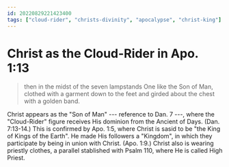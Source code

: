 ```yaml
---
id: 20220829221423400
tags: ["cloud-rider", "christs-divinity", "apocalypse", "christ-king"]
---
```


# Christ as the Cloud-Rider in Apo. 1:13

> then in the midst of the seven lampstands One like the Son of Man, clothed
> with a garment down to the feet and girded about the chest with a golden band.

Christ appears as the "Son of Man" --- reference to Dan. 7 ---, where the
"Cloud-Rider" figure receives His dominion from the Ancient of Days. (Dan.
7:13-14.) This is confirmed by Apo. 1:5, where Christ is sasid to be "the
King of Kings of the Earth". He made His followers a "Kingdom", in which they
participate by being in union with Christ. (Apo. 1:9.) Christ also is wearing
priestly clothes, a parallel stablished with Psalm 110, where He is called High
Priest.
